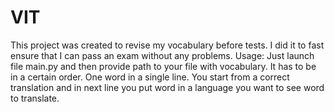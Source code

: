 # VIT

This project was created to revise my vocabulary before tests. I did it to fast ensure that I can pass an exam without any
problems.
Usage:
Just launch file main.py and then provide path to your file with vocabulary. It has to be in a certain order. One word in a
single line. You start from a correct translation and in next line you put word in a language you want to see word to translate.
